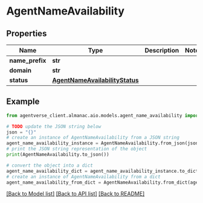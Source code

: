 # AgentNameAvailability


## Properties

Name | Type | Description | Notes
------------ | ------------- | ------------- | -------------
**name_prefix** | **str** |  | 
**domain** | **str** |  | 
**status** | [**AgentNameAvailabilityStatus**](AgentNameAvailabilityStatus.md) |  | 

## Example

```python
from agentverse_client.almanac.aio.models.agent_name_availability import AgentNameAvailability

# TODO update the JSON string below
json = "{}"
# create an instance of AgentNameAvailability from a JSON string
agent_name_availability_instance = AgentNameAvailability.from_json(json)
# print the JSON string representation of the object
print(AgentNameAvailability.to_json())

# convert the object into a dict
agent_name_availability_dict = agent_name_availability_instance.to_dict()
# create an instance of AgentNameAvailability from a dict
agent_name_availability_from_dict = AgentNameAvailability.from_dict(agent_name_availability_dict)
```
[[Back to Model list]](../README.md#documentation-for-models) [[Back to API list]](../README.md#documentation-for-api-endpoints) [[Back to README]](../README.md)


